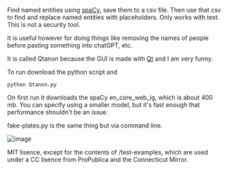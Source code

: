 
Find named entities using [spaCy]([url](https://github.com/explosion/spaCy)), save them to a csv file. Then use that csv to find and replace named entities with placeholders. Only works with text. This is not a security tool. 

It is useful however for doing things like removing the names of people before pasting something into chatGPT, etc. 

It is called Qtanon because the GUI is made with [Qt]([url](https://en.wikipedia.org/wiki/Qt_(software))) and I am very funny. 

To run download the python script and
```
python Qtanon.py
```
On first run it downloads the spaCy en_core_web_lg, which is about 400 mb. You can specify using a smaller model, but it's fast enough that performance shouldn't be an issue. 

fake-plates.py is the same thing but via command line. 

![image](https://github.com/user-attachments/assets/f064c0ac-dbc2-427e-8133-e34859298a1d)

MIT lisence, except for the contents of /test-examples, which are used under a CC lisence from ProPublica and the Connecticut Mirror. 

